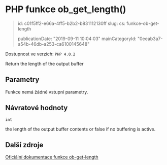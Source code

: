 PHP funkce ob_get_length()
==========================

> id: c01f5ff2-e66a-4ff5-b2b2-b831112130ff
> slug:
> 	cs: funkce-ob-get-length
>
> publicationDate: "2019-09-11 10:04:03"
> mainCategoryId: "0eeab3a7-a54b-46db-a253-ca6100145648"

Dostupnost ve verzích: `PHP 4.0.2`

Return the length of the output buffer


Parametry
--------------

Funkce nemá žádné vstupní parametry.

Návratové hodnoty
----------------

`int`

the length of the output buffer contents or false if no
buffering is active.

Další zdroje
------------

[Oficiální dokumentace funkce ob-get-length](https://www.php.net/manual/en/function.ob-get-length.php)
